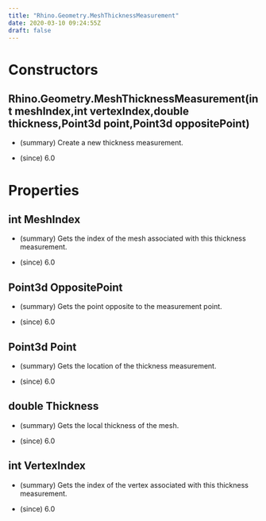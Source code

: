 ```yaml
---
title: "Rhino.Geometry.MeshThicknessMeasurement"
date: 2020-03-10 09:24:55Z
draft: false
---
```


# Constructors
## Rhino.Geometry.MeshThicknessMeasurement(int meshIndex,int vertexIndex,double thickness,Point3d point,Point3d oppositePoint)
- (summary) 
     Create a new thickness measurement.
     
- (since) 6.0
# Properties
## int MeshIndex
- (summary) 
     Gets the index of the mesh associated with this thickness measurement.
     
- (since) 6.0
## Point3d OppositePoint
- (summary) 
     Gets the point opposite to the measurement point.
     
- (since) 6.0
## Point3d Point
- (summary) 
     Gets the location of the thickness measurement.
     
- (since) 6.0
## double Thickness
- (summary) 
     Gets the local thickness of the mesh.
     
- (since) 6.0
## int VertexIndex
- (summary) 
     Gets the index of the vertex associated with this thickness measurement.
     
- (since) 6.0
